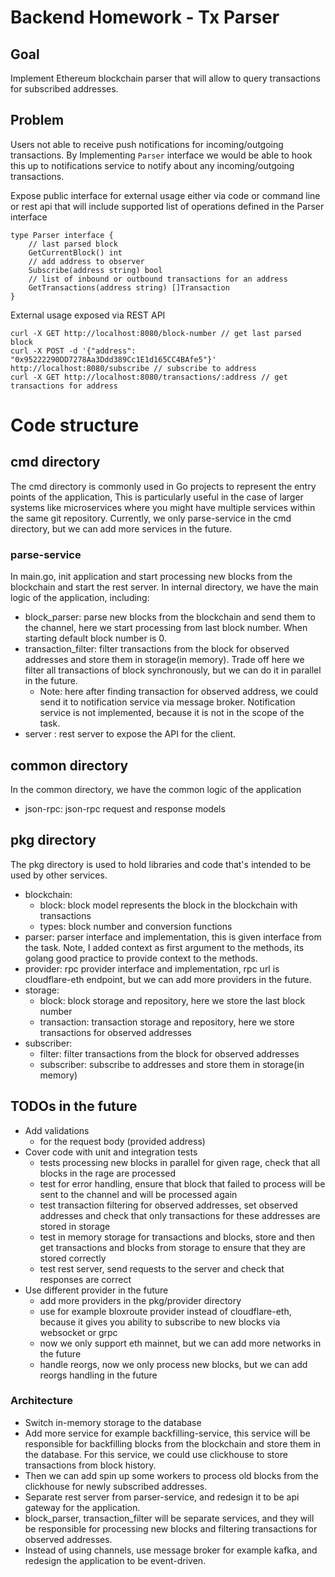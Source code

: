 # Backend Homework - Tx Parser

## Goal

Implement Ethereum blockchain parser that will allow to query transactions for subscribed addresses.

## Problem

Users not able to receive push notifications for incoming/outgoing transactions. By Implementing `Parser` interface we would be able to hook this up to notifications service to notify about any incoming/outgoing transactions.

Expose public interface for external usage either via code or command line or rest api that will include supported list of operations defined in the Parser interface

    type Parser interface {
        // last parsed block
        GetCurrentBlock() int
	    // add address to observer
	    Subscribe(address string) bool
	    // list of inbound or outbound transactions for an address
	    GetTransactions(address string) []Transaction
    }

External usage exposed via REST API

    curl -X GET http://localhost:8080/block-number // get last parsed block
    curl -X POST -d '{"address": "0x95222290DD7278Aa3Ddd389Cc1E1d165CC4BAfe5"}' http://localhost:8080/subscribe // subscribe to address
    curl -X GET http://localhost:8080/transactions/:address // get transactions for address

# Code structure
## cmd directory
The cmd directory is commonly used in Go projects to represent the entry points of the application,
This is particularly useful in the case of larger systems like microservices where you might have multiple services within the same git repository.
Currently, we only parse-service in the cmd directory, but we can add more services in the future.

### parse-service
In main.go, init application and start processing new blocks from the blockchain and start the rest server.
In internal directory, we have the main logic of the application, including:
- block_parser: parse new blocks from the blockchain and send them to the channel, here we start processing from last block number. When starting default block number is 0.
- transaction_filter: filter transactions from the block for observed addresses and store them in storage(in memory). Trade off here we filter all transactions of block synchronously, but we can do it in parallel in the future.
    - Note: here after finding transaction for observed address, we could send it to notification service via message broker. Notification service is not implemented, because it is not in the scope of the task.
- server : rest server to expose the API for the client.

## common directory
In the common directory, we have the common logic of the application
- json-rpc: json-rpc request and response models

## pkg directory
The pkg directory is used to hold libraries and code that's intended to be used by other services.
- blockchain:
    - block: block model represents the block in the blockchain with transactions
    - types: block number and conversion functions
- parser: parser interface and implementation, this is given interface from the task. Note, I added context as first argument to the methods, its golang good practice to provide context to the methods.
- provider: rpc provider interface and implementation, rpc url is cloudflare-eth endpoint, but we can add more providers in the future.
- storage:
    - block: block storage and repository, here we store the last block number
    - transaction: transaction storage and repository, here we store transactions for observed addresses
- subscriber:
    - filter: filter transactions from the block for observed addresses
    - subscriber: subscribe to addresses and store them in storage(in memory)

## TODOs in the future
- Add validations
  - for the request body (provided address)
- Cover code with unit and integration tests
  - tests processing new blocks in parallel for given rage, check that all blocks in the rage are processed
  - test for error handling, ensure that block that failed to process will be sent to the channel and will be processed again
  - test transaction filtering for observed addresses, set observed addresses and check that only transactions for these addresses are stored in storage
  - test in memory storage for transactions and blocks, store and then get transactions and blocks from storage to ensure that they are stored correctly
  - test rest server, send requests to the server and check that responses are correct
- Use different provider in the future
  - add more providers in the pkg/provider directory
  - use for example bloxroute provider instead of cloudflare-eth, because it gives you ability to subscribe to new blocks via websocket or grpc
  - now we only support eth mainnet, but we can add more networks in the future
  - handle reorgs, now we only process new blocks, but we can add reorgs handling in the future

### Architecture
- Switch in-memory storage to the database
- Add more service for example backfilling-service, this service will be responsible for backfilling blocks from the blockchain and store them in the database. For this service, we could use clickhouse to store transactions from block history.
- Then we can add spin up some workers to process old blocks from the clickhouse for newly subscribed addresses.
- Separate rest server from parser-service, and redesign it to be api gateway for the application.
- block_parser, transaction_filter will be separate services, and they will be responsible for processing new blocks and filtering transactions for observed addresses.
- Instead of using channels, use message broker for example kafka, and redesign the application to be event-driven.
